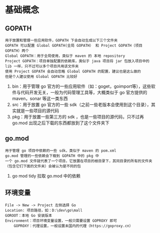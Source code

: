 # 基础概念

## GOPATH

    用于放置和管理一些应用软件，GOPATH 下会自动生成以下三个文件夹
    GOPATH 可以配置 Global GOPATH(全局 GOPATH） 和 Project GOPATH（项目 GOPATH）两个
    Global GOPATH：用于全局使用，类似于 maven 的 本地 repository
    Project GOPATH：项目单独配置的依赖库，类似于 java 项目将 jar 包放入项目中的 lib 一样，只不过可以多个项目共用该文件夹
    使用 Project GOPATH 会自动忽略 Global GOPATH 的配置，建议也是这么做的
    但是个人建议使用 Global GOPATH 比较好

1. bin：用于管理 go 官方的一些应用软件（如：goget，goimport等），这些软件与代码开发无关，一般为代码管理工具等，大概类似于 go 官方提供的 maven，sonar 等这一类东西
2. src：用于放置 go 官方的一些 sdk（之前一些老版本会使用到这个目录），其实就是一些项目的源代码
3. pkg：用于放置一些第三方的 sdk ，也是一些项目的源代码，只不过再 go.mod 出现之后下载的东西都放到了这个文件夹下

## go.mod
    
    用于管理 go 项目中依赖的一些 sdk，类似于 maven 的 pom.xml
    go.mod 管理的一些依赖会下载到 GOPATH 中的 pkg 中
    一个 go.mod 文件就代表了一个项目，它放置在项目的根目录下，其同目录的所有的文件夹（包含它们下面的文件夹）会被认为是不同的包

1. go mod tidy 拉取 go.mod 中的依赖

## 环境变量

    File -> New -> Project 左侧选择 Go
    Location: 项目路径，如：D:\dev\go\mall
    GOROOT：本地 Go 安装版本
    Environment：项目环境变量设置，一般只需要设置 GOPROXY 即可
        GOPROXY：代理设置，一般设置未国内的代理（https://goproxy.cn）
    
